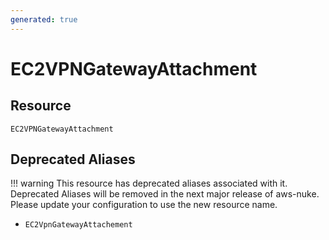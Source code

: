 ```yaml
---
generated: true
---
```


# EC2VPNGatewayAttachment


## Resource

```text
EC2VPNGatewayAttachment
```



## Deprecated Aliases

!!! warning
    This resource has deprecated aliases associated with it. Deprecated Aliases will be removed in the next major
    release of aws-nuke. Please update your configuration to use the new resource name.

- `EC2VpnGatewayAttachement`